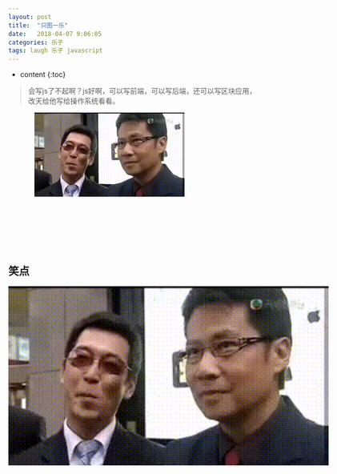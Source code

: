 ```yaml
---
layout: post
title:  "只图一乐"
date:   2018-04-07 9:06:05
categories: 乐子
tags: laugh 乐子 javascript
---
```


* content
{:toc}

> 会写js了不起啊？js好啊，可以写前端，可以写后端，还可以写区块应用，改天给他写给操作系统看看。
<div style="width:400px; height: 270px; margin: 0 auto">
<img src="https://raw.githubusercontent.com/centosl/imageslibrary/master/laugh/640.gif">
</div>




## 笑点

<div style="width:640px; height: 450px; margin: 0 auto">
<img  style="width:640px; height: auto;" src="https://raw.githubusercontent.com/centosl/imageslibrary/master/laugh/640.gif">
</div>